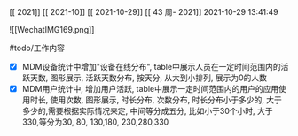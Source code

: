 [[ 2021]]
[[ 2021-10]]
[[ 2021-10-29]]
[[ 43 周- 2021]]
 2021-10-29 13:41:49
 
![[WechatIMG169.png]]

#todo/工作内容 
- [x] MDM设备统计中增加"设备在线分布", table中展示人员在一定时间范围内的活跃天数, 图形展示, 活跃天数分布, 按天分, 从大到小排列, 展示为0的人数
- [x] MDM用户统计中, 增加用户活跃, table中展示一定时间范围内的用户的应用使用时长, 使用次数, 图形展示, 时长分布, 次数分布, 时长分布小于多少的, 大于多少的,需要根据实际情况来定, 中间等分成五分, 比如小于30个小时, 大于330,等分为30, 80, 130,180, 230,280,330
